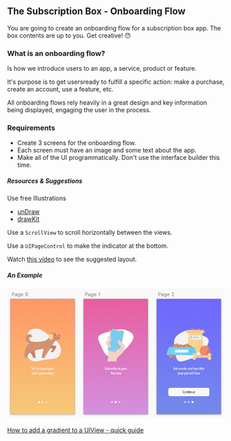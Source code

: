 ## The Subscription Box - Onboarding Flow

You are going to create an onboarding flow for a subscription box app. The box contents are up to you. Get creative! 😯

### What is an onboarding flow?

Is how we introduce users to an app, a service, product or feature.

It's purpose is to get usersready to fulfill a specific action: make a purchase, create an account, use a feature, etc.

All onboarding flows rely heavily in a great design and key information being displayed, engaging the user in the process.

### Requirements

- Create 3 screens for the onboarding flow.
- Each screen must have an image and some text about the app.
- Make all of the UI programmatically. Don't use the interface builder this time.

##### Resources & Suggestions

Use free Illustrations
- [unDraw](https://undraw.co/illustrations)
- [drawKit](https://www.drawkit.io)

Use a `ScrollView` to scroll horizontally between the views.

Use a `UIPageControl` to make the indicator at the bottom.

Watch [this video](https://youtu.be/CXxQLstg-Q8) to see the suggested layout.

##### An Example

![design](assets/design.png)

[How to add a gradient to a UIView - quick guide](http://ios-tutorial.com/create-uiview-gradient-background/)
